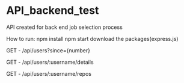 # API_backend_test
API created for back end job selection process

How to run:
npm install
npm start
download the packages(express.js)

GET - /api/users?since={number}

GET - /api/users/:username/details

GET - /api/users/:username/repos